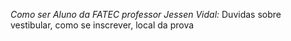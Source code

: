 *Como ser Aluno da FATEC professor Jessen Vidal:*
Duvidas sobre vestibular, como se inscrever, local da prova